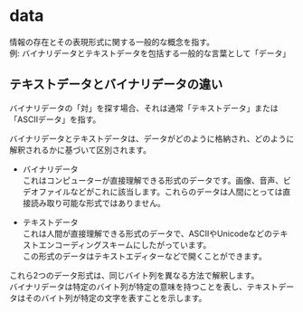 # data

情報の存在とその表現形式に関する一般的な概念を指す。  
例: バイナリデータとテキストデータを包括する一般的な言葉として「データ」

## テキストデータとバイナリデータの違い

バイナリデータの「対」を探す場合、それは通常「テキストデータ」または「ASCIIデータ」を指す。

バイナリデータとテキストデータは、データがどのように格納され、どのように解釈されるかに基づいて区別されます。

- バイナリデータ  
これはコンピューターが直接理解できる形式のデータです。画像、音声、ビデオファイルなどがこれに該当します。これらのデータは人間にとっては直接読み取り可能な形式ではありません。

- テキストデータ  
これは人間が直接理解できる形式のデータで、ASCIIやUnicodeなどのテキストエンコーディングスキームにしたがっています。  
この形式のデータはテキストエディターなどで開くことができます。

これら2つのデータ形式は、同じバイト列を異なる方法で解釈します。  
バイナリデータは特定のバイト列が特定の意味を持つことを表し、テキストデータはそのバイト列が特定の文字を表すことを示します。
